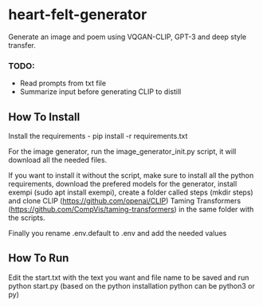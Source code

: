 # heart-felt-generator
Generate an image and poem using VQGAN-CLIP, GPT-3 and deep style transfer.

### TODO:
- Read prompts from txt file
- Summarize input before generating CLIP to distill

## How To Install
Install the requirements - pip install -r requirements.txt

For the image generator, run the image_generator_init.py script, it will download all the needed files.

If you want to install it without the script, make sure to install all the python requirements,
download the prefered models for the generator, install exempi (sudo apt install exempi), create a folder called
steps (mkdir steps) and clone CLIP (https://github.com/openai/CLIP) Taming Transformers (https://github.com/CompVis/taming-transformers)
in the same folder with the scripts.

Finally you rename .env.default to .env and add the needed values


## How To Run
Edit the start.txt with the text you want and file name to be saved and run python start.py (based on the python installation
python can be python3 or py)
